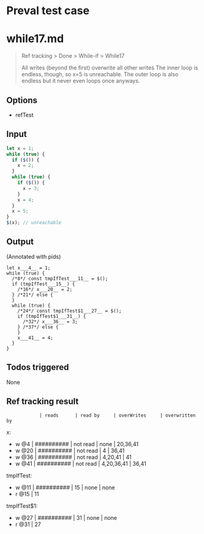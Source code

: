 # Preval test case

# while17.md

> Ref tracking > Done > While-if > While17
>
> All writes (beyond the first) overwrite all other writes
> The inner loop is endless, though, so x=5 is unreachable.
> The outer loop is also endless but it never even loops once anyways.

## Options

- refTest

## Input

`````js filename=intro
let x = 1;
while (true) {
  if ($()) {
    x = 2;
  }
  while (true) {
    if ($()) {
      x = 3;
    }
    x = 4;
  }
  x = 5;
}
$(x); // unreachable
`````


## Output

(Annotated with pids)

`````filename=intro
let x___4__ = 1;
while (true) {
  /*8*/ const tmpIfTest___11__ = $();
  if (tmpIfTest___15__) {
    /*16*/ x___20__ = 2;
  } /*21*/ else {
  }
  while (true) {
    /*24*/ const tmpIfTest$1___27__ = $();
    if (tmpIfTest$1___31__) {
      /*32*/ x___36__ = 3;
    } /*37*/ else {
    }
    x___41__ = 4;
  }
}
`````


## Todos triggered


None


## Ref tracking result


                | reads      | read by     | overWrites     | overwritten by
x:
  - w @4       | ########## | not read    | none           | 20,36,41
  - w @20      | ########## | not read    | 4              | 36,41
  - w @36      | ########## | not read    | 4,20,41        | 41
  - w @41      | ########## | not read    | 4,20,36,41     | 36,41

tmpIfTest:
  - w @11      | ########## | 15          | none           | none
  - r @15      | 11

tmpIfTest$1:
  - w @27       | ########## | 31          | none           | none
  - r @31       | 27
